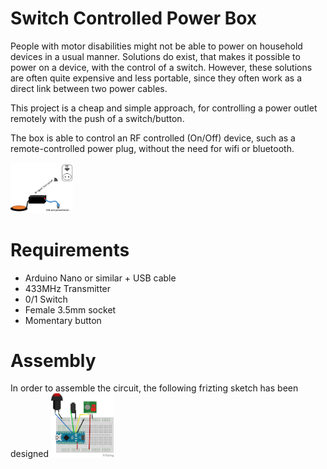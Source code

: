 # Switch Controlled Power Box
People with motor disabilities might not be able to power on household devices in a usual manner. Solutions do exist, that makes it possible to power on a device, with the control of a switch. However,  these solutions are often quite expensive and less portable, since they often work as a direct link between two power cables.

This project is a cheap and simple approach, for controlling a power outlet remotely with the push of a switch/button.

The box is able to control an RF controlled (On/Off) device, such as a remote-controlled power plug, without the need for wifi or bluetooth.

<img src="https://github.com/Welfaretech-EF/Switch_Controlled_PowerBox/blob/main/Images/Sketch.png" width="100">

# Requirements
* Arduino Nano or similar + USB cable
* 433MHz Transmitter
* 0/1 Switch
* Female 3.5mm socket
* Momentary button

# Assembly
In order to assemble the circuit, the following frizting sketch has been designed
<img src="https://github.com/Welfaretech-EF/Switch_Controlled_PowerBox/blob/main/Images/Fritzing.png" width="100">
